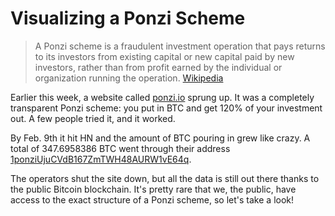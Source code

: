 Visualizing a Ponzi Scheme
============

>A Ponzi scheme is a fraudulent investment operation that pays returns to its investors from existing 
>capital or new capital paid by new investors, rather than from profit earned by the individual or 
>organization running the operation. 
[Wikipedia](http://en.wikipedia.org/wiki/Ponzi_scheme)

Earlier this week, a website called [ponzi.io](http://ponzi.io) sprung up. It was a completely transparent
Ponzi scheme: you put in BTC and get 120% of your investment out. A few people tried it, and it worked.

By Feb. 9th it hit HN and the amount of BTC pouring in grew like crazy. A total of 347.6958386 BTC went through
their address [1ponziUjuCVdB167ZmTWH48AURW1vE64q](https://blockchain.info/address/1ponziUjuCVdB167ZmTWH48AURW1vE64q).

The operators shut the site down, but all the data is still out there thanks to the public Bitcoin blockchain. It's
pretty rare that we, the public, have access to the exact structure of a Ponzi scheme, so let's take a look!

